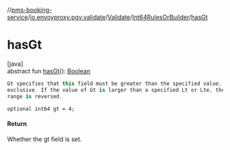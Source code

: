 //[pms-booking-service](../../../../index.md)/[io.envoyproxy.pgv.validate](../../index.md)/[Validate](../index.md)/[Int64RulesOrBuilder](index.md)/[hasGt](has-gt.md)

# hasGt

[java]\
abstract fun [hasGt](has-gt.md)(): [Boolean](https://kotlinlang.org/api/core/kotlin-stdlib/kotlin/-boolean/index.html)

```kotlin
Gt specifies that this field must be greater than the specified value,
exclusive. If the value of Gt is larger than a specified Lt or Lte, the
range is reversed.

```
`optional int64 gt = 4;`

#### Return

Whether the gt field is set.